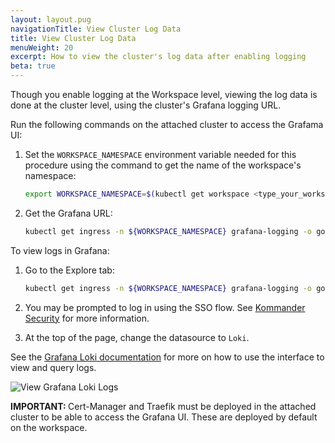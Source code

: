 ```yaml
---
layout: layout.pug
navigationTitle: View Cluster Log Data
title: View Cluster Log Data
menuWeight: 20
excerpt: How to view the cluster's log data after enabling logging
beta: true
---
```


<!-- markdownlint-disable MD030 -->

Though you enable logging at the Workspace level, viewing the log data is done at the cluster level, using the cluster's Grafana logging URL.

Run the following commands on the attached cluster to access the Grafama UI:

1. Set the `WORKSPACE_NAMESPACE` environment variable needed for this procedure using the command to get the name of the workspace's namespace:

   ``` bash
   export WORKSPACE_NAMESPACE=$(kubectl get workspace <type_your_workspace_name> -o jsonpath='{.status.namespaceRef.name}')
   ```

1. Get the Grafana URL:

   ```bash
   kubectl get ingress -n ${WORKSPACE_NAMESPACE} grafana-logging -o go-template='https://{{with index .status.loadBalancer.ingress 0}}{{or .hostname .ip}}{{end}}{{with index .spec.rules 0}}{{with index .http.paths 0}}{{.path }}{{end}}{{end}}{{"\n"}}'
   ```

To view logs in Grafana:

1. Go to the Explore tab:

   ```bash
   kubectl get ingress -n ${WORKSPACE_NAMESPACE} grafana-logging -o go-template='https://{{with index .status.loadBalancer.ingress 0}}{{or .hostname .ip}}{{end}}{{with index .spec.rules 0}}{{with index .http.paths 0}}{{.path }}{{end}}{{end}}/explore{{"\n"}}'
   ```

1.  You may be prompted to log in using the SSO flow. See [Kommander Security](../../../security/distributed-authnz/) for more information.

1.  At the top of the page, change the datasource to `Loki`.

See the [Grafana Loki documentation](https://grafana.com/docs/grafana/v7.5/datasources/loki/) for more on how to use the interface to view and query logs.

![View Grafana Loki Logs](/dkp/kommander/2.0/img/lokiGrafanaLogs.gif)

<p class="message--important"><strong>IMPORTANT: </strong>Cert-Manager and Traefik must be deployed in the attached cluster to be able to access the Grafana UI. These are deployed by default on the workspace.</p>
